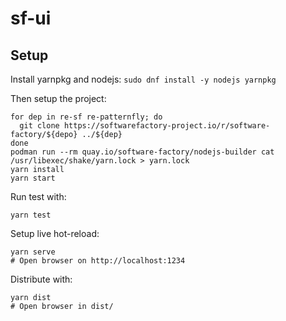 # sf-ui

## Setup

Install yarnpkg and nodejs: `sudo dnf install -y nodejs yarnpkg`

Then setup the project:

```
for dep in re-sf re-patternfly; do
  git clone https://softwarefactory-project.io/r/software-factory/${depo} ../${dep}
done
podman run --rm quay.io/software-factory/nodejs-builder cat /usr/libexec/shake/yarn.lock > yarn.lock
yarn install
yarn start
```

Run test with:

```
yarn test
```

Setup live hot-reload:

```
yarn serve
# Open browser on http://localhost:1234
```

Distribute with:

```
yarn dist
# Open browser in dist/
```
